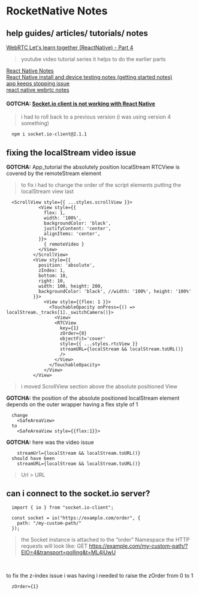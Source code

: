 # RocketNative Notes

## help guides/ articles/ tutorials/ notes
[WebRTC Let's learn together (ReactNative) - Part 4](https://youtu.be/uR_92JkSezA)   
> youtube video tutorial series
> it helps to do the earlier parts

[React Native Notes](https://github.com/techthehood/notes/blob/master/react%20native/react%20native%20notes.md)  
[React Native install and device testing notes (getting started notes)](https://github.com/techthehood/notes/blob/master/react%20native/react%20native%20getting%20started.md)    
[app keeps stopping issue](https://github.com/techthehood/notes/blob/master/react%20native/react%20native%20webrtc%20crash.md)   
[react native webrtc notes](https://github.com/techthehood/notes/blob/master/react%20native/react%20native%20webrtc.md)   

#### GOTCHA: [Socket.io client is not working with React Native](https://stackoverflow.com/questions/55443912/socket-io-client-is-not-working-with-react-native)   
> i had to roll back to a previous version (i was using version 4 something)

```
  npm i socket.io-client@2.1.1
```

## fixing the localStream video issue

**GOTCHA:** App_tutorial the absolutely position localStream RTCView is covered by the remoteStream element
> to fix i had to change the order of the script elements putting the localStream view last

```
  <ScrollView style={{ ...styles.scrollView }}>
            <View style={{
              flex: 1,
              width: '100%',
              backgroundColor: 'black',
              justifyContent: 'center',
              alignItems: 'center',
            }}>
              { remoteVideo }
            </View>
          </ScrollView>
          <View style={{
            position: 'absolute',
            zIndex: 1,
            bottom: 10,
            right: 10,
            width: 100, height: 200,
            backgroundColor: 'black', //width: '100%', height: '100%'
          }}>
              <View style={{flex: 1 }}>
                <TouchableOpacity onPress={() => localStream._tracks[1]._switchCamera()}>
                  <View>
                  <RTCView
                    key={1}
                    zOrder={0}
                    objectFit='cover'
                    style={{ ...styles.rtcView }}
                    streamURL={localStream && localStream.toURL()}
                    />
                  </View>
                </TouchableOpacity>
              </View>
          </View>
```
> i moved ScrollView section above the absolute positioned View

**GOTCHA:** the position of the absolute positioned localStream element depends on the outer wrapper having a flex style of 1

```
  change
    <SafeAreaView>
  to
    <SafeAreaView style={{flex:1}}>
```

**GOTCHA:** here was the video issue

```
    streamUrl={localStream && localStream.toURL()}
  should have been
    streamURL={localStream && localStream.toURL()}

```
> Url > URL

## can i connect to the socket.io server?

```
  import { io } from "socket.io-client";

  const socket = io("https://example.com/order", {
    path: "/my-custom-path/"
  });
```
> the Socket instance is attached to the “order” Namespace
> the HTTP requests will look like: GET https://example.com/my-custom-path/?EIO=4&transport=polling&t=ML4jUwU

[](https://socket.io/docs/v3/server-api/index.html)
[](https://socket.io/docs/v3/namespaces/index.html)   
[](https://alxolr.com/articles/working-with-socket-io-dynamic-namespaces)   

to fix the z-index issue i was having i needed to raise the zOrder from 0 to 1

```
  zOrder={1}
```